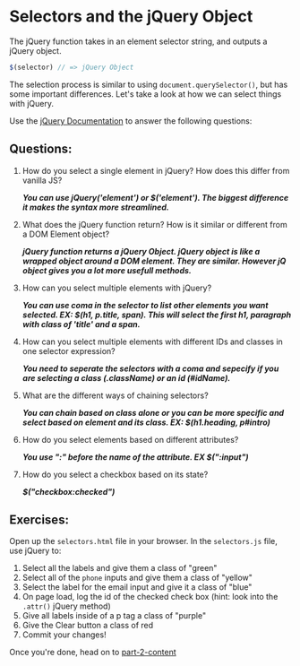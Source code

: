 # Selectors and the jQuery Object

The jQuery function takes in an element selector string, and outputs a jQuery object.

```JavaScript
$(selector) // => jQuery Object

```

The selection process is similar to using `document.querySelector()`, but has some important differences. Let's take a look at how we can select things with jQuery.

Use the [jQuery Documentation](https://api.jquery.com/) to answer the following questions:

## Questions:
1. How do you select a single element in jQuery? How does this differ from vanilla JS?

    **_You can use jQuery('element') or $('element'). The biggest difference it makes the syntax more streamlined._** 

2. What does the jQuery function return? How is it similar or different from a DOM Element object?

     **_jQuery function returns a jQuery Object. jQuery object  is like a wrapped object around a DOM element. They are       similar. However jQ object gives you a lot more usefull methods._** 

3. How can you select multiple elements with jQuery?

      **_You can use coma in the selector to list other elements you want selected. EX: $(h1, p.title, span). This will select the first h1, paragraph with class of 'title' and a span._**

4. How can you select multiple elements with different IDs and classes in one selector expression?

      **_You need to seperate the selectors with a coma and sepecify if you are selecting a class (.className) or an id (#idName)._** 

5. What are the different ways of chaining selectors? 

      **_You can chain based on class alone or you can be more specific and select based on element and its class. EX: $(h1.heading, p#intro)_**

6. How do you select elements based on different attributes?

      **_You use ":" before the name of the attribute. EX $(":input")_**
  
  
7. How do you select a checkbox based on its state?


      **_$("checkbox:checked")_**


## Exercises:
Open up the `selectors.html` file in your browser.
In the `selectors.js` file, use jQuery to:
1. Select all the labels and give them a class of "green"
2. Select all of the `phone` inputs and give them a class of "yellow"
3. Select the label for the email input and give it a class of "blue"
4. On page load, log the id of the checked check box (hint: look into the `.attr()` jQuery method)
5. Give all labels inside of a p tag a class of "purple"
6. Give the Clear button a class of red
7. Commit your changes!

Once you're done, head on to [part-2-content](../part-2-content/README.md)
